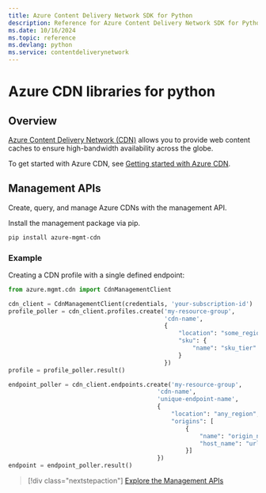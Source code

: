 ```yaml
---
title: Azure Content Delivery Network SDK for Python
description: Reference for Azure Content Delivery Network SDK for Python
ms.date: 10/16/2024
ms.topic: reference
ms.devlang: python
ms.service: contentdeliverynetwork
---
```

# Azure CDN libraries for python

## Overview

[Azure Content Delivery Network (CDN)](https://docs.microsoft.com/azure/cdn/cdn-overview) allows you to provide web content caches to ensure high-bandwidth availability across the globe.

To get started with Azure CDN, see [Getting started with Azure CDN](https://docs.microsoft.com/azure/cdn/cdn-create-new-endpoint).

## Management APIs

Create, query, and manage Azure CDNs with the management API.

Install the management package via pip.

```bash
pip install azure-mgmt-cdn
```

### Example

Creating a CDN profile with a single defined endpoint:

```python
from azure.mgmt.cdn import CdnManagementClient

cdn_client = CdnManagementClient(credentials, 'your-subscription-id')
profile_poller = cdn_client.profiles.create('my-resource-group',
                                            'cdn-name',
                                            {
                                                "location": "some_region", 
                                                "sku": {
                                                    "name": "sku_tier"
                                                } 
                                            })
profile = profile_poller.result()

endpoint_poller = cdn_client.endpoints.create('my-resource-group',
                                          'cdn-name',
                                          'unique-endpoint-name', 
                                          { 
                                              "location": "any_region", 
                                              "origins": [
                                                  {
                                                      "name": "origin_name", 
                                                      "host_name": "url"
                                                  }]
                                          })
endpoint = endpoint_poller.result()
```

> [!div class="nextstepaction"]
> [Explore the Management APIs](/python/api/azure-mgmt-cdn)